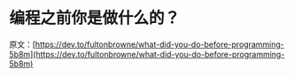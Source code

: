# 编程之前你是做什么的？

原文：[https://dev.to/fultonbrowne/what-did-you-do-before-programming-5b8m](https://dev.to/fultonbrowne/what-did-you-do-before-programming-5b8m)
